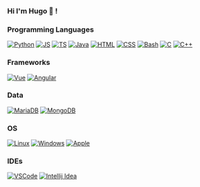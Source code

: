 ### Hi I'm Hugo 👋 !

### Programming Languages <br>
[![Python](https://img.shields.io/badge/Python-14354C?style=for-the-badge&logo=python&logoColor=white)](#)
[![JS](https://img.shields.io/badge/JavaScript-F7DF1E?style=for-the-badge&logo=javascript&logoColor=black)](#)
[![TS](https://img.shields.io/badge/TypeScript-007ACC?style=for-the-badge&logo=typescript&logoColor=white)](#)
[![Java](https://img.shields.io/badge/Java-ED8B00?style=for-the-badge&logo=openjdk&logoColor=white)](#)
[![HTML](https://img.shields.io/badge/HTML5-E34F26?style=for-the-badge&logo=html5&logoColor=white)](#)
[![CSS](https://img.shields.io/badge/CSS3-1572B6?style=for-the-badge&logo=css3&logoColor=white)](#)
[![Bash](https://img.shields.io/badge/Shell_Script-121011?style=for-the-badge&logo=gnu-bash&logoColor=white)](#)
[![C](https://img.shields.io/badge/C-00599C?style=for-the-badge&logo=c&logoColor=white)](#)
[![C++](https://img.shields.io/badge/C%2B%2B-00599C?style=for-the-badge&logo=c%2B%2B&logoColor=white)](#)

### Frameworks
[![Vue](https://img.shields.io/badge/Vue.js-35495E?style=for-the-badge&logo=vue.js&logoColor=4FC08D)](#)
[![Angular](https://img.shields.io/badge/Angular-DD0031?style=for-the-badge&logo=angular&logoColor=white)](#)

### Data
[![MariaDB](https://img.shields.io/badge/MariaDB-003545?style=for-the-badge&logo=mariadb&logoColor=white)](#)
[![MongoDB](https://img.shields.io/badge/MongoDB-4EA94B?style=for-the-badge&logo=mongodb&logoColor=white)](#)

### OS
[![Linux](https://img.shields.io/badge/Linux-FCC624?style=for-the-badge&logo=linux&logoColor=black)](#)
[![Windows](https://img.shields.io/badge/Windows-0078D6?style=for-the-badge&logo=windows&logoColor=white)](#)
[![Apple](https://img.shields.io/badge/mac%20os-000000?style=for-the-badge&logo=apple&logoColor=white)](#)

### IDEs
[![VSCode](https://img.shields.io/badge/Visual_Studio_Code-0078D4?style=for-the-badge&logo=visual%20studio%20code&logoColor=white)](#)
[![Intellij Idea](https://img.shields.io/badge/IntelliJ_IDEA-000000.svg?style=for-the-badge&logo=intellij-idea&logoColor=white)](#)
